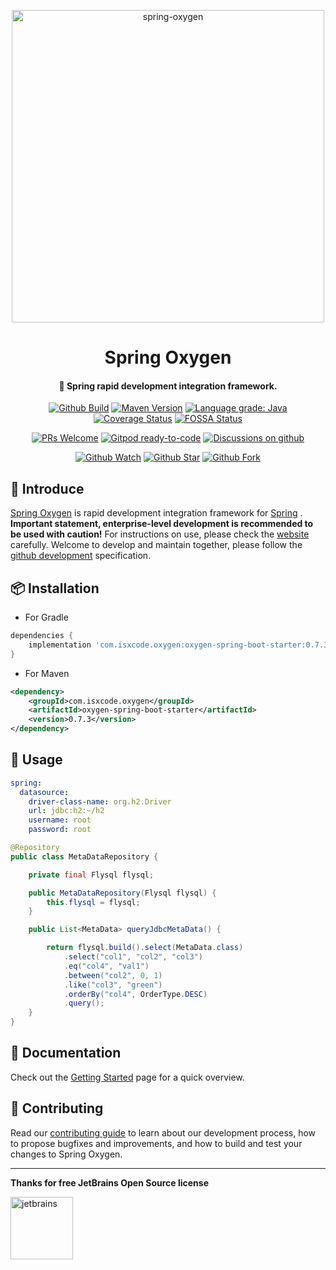 <p align="center">
  <a href="https://github.com/isxcode/spring-oxygen" style="border-bottom: none !important;">
    <img alt="spring-oxygen" width="500" src="https://gitee.com/isxcode/blogs-galaxy-images/raw/master/oxygen/oxygen.png">
  </a>
</p>

<h1 align="center">
    Spring Oxygen
</h1>

<h4 align="center">
    🦄 Spring rapid development integration framework.
</h4>

<div align="center" class="badge">

[![Github Build](https://github.com/isxcode/spring-oxygen/workflows/build/badge.svg?branch=latest)](https://github.com/isxcode/spring-oxygen/actions?query=workflow%3Abuild)
[![Maven Version](https://img.shields.io/maven-central/v/com.isxcode.oxygen/oxygen-spring-boot-starter)](https://search.maven.org/artifact/com.isxcode.oxygen/oxygen-spring-boot-starter)
[![Language grade: Java](https://img.shields.io/lgtm/grade/java/g/isxcode/spring-oxygen.svg?logo=lgtm&logoWidth=18)](https://lgtm.com/projects/g/isxcode/spring-oxygen/context:java)
[![Coverage Status](https://coveralls.io/repos/github/isxcode/spring-oxygen/badge.svg?branch=latest)](https://coveralls.io/github/isxcode/spring-oxygen?branch=latest)
[![FOSSA Status](https://app.fossa.com/api/projects/git%2Bgithub.com%2Fisxcode%2Fspring-oxygen.svg?type=shield)](https://app.fossa.com/projects/git%2Bgithub.com%2Fisxcode%2Fspring-oxygen?ref=badge_shield)

</div>

<div align="center" class="badge">

[![PRs Welcome](https://img.shields.io/badge/PRs-welcome-brightgreen.svg)](https://github.com/isxcode/spring-oxygen/blob/latest/CONTRIBUTING.md)
[![Gitpod ready-to-code](https://img.shields.io/badge/Gitpod-ready--to--code-blue?logo=gitpod)](https://gitpod.io/#https://github.com/isxcode/spring-oxygen)
[![Discussions on github](https://img.shields.io/badge/Discussions-on%20github-blueviolet)](https://github.com/isxcode/spring-oxygen/discussions)

</div>

<div align="center" class="badge">

[![Github Watch](https://img.shields.io/github/watchers/isxcode/spring-oxygen?style=social)](https://github.com/isxcode/spring-oxygen/watchers)
[![Github Star](https://img.shields.io/github/stars/isxcode/spring-oxygen?style=social)](https://github.com/isxcode/spring-oxygen/stargazers)
[![Github Fork](https://img.shields.io/github/forks/isxcode/spring-oxygen?style=social)](https://github.com/isxcode/spring-oxygen/network/members)

</div>

## 🐣 Introduce

[Spring Oxygen](https://github.com/isxcode/spring-oxygen) is rapid development integration framework for [Spring](https://spring.io/) .
**Important statement, enterprise-level development is recommended to be used with caution!**
For instructions on use, please check the [website](https://spring-oxygen.isxcode.com) carefully.
Welcome to develop and maintain together, please follow the [github development](https://github.com/isxcode/spring-oxygen/blob/latest/CONTRIBUTING.md) specification.

## 📦 Installation

- For Gradle

```groovy
dependencies {
    implementation 'com.isxcode.oxygen:oxygen-spring-boot-starter:0.7.3'
}
```

- For Maven

```xml
<dependency>
    <groupId>com.isxcode.oxygen</groupId>
    <artifactId>oxygen-spring-boot-starter</artifactId>
    <version>0.7.3</version>
</dependency>
```

## 🔨 Usage

```yaml
spring:
  datasource:
    driver-class-name: org.h2.Driver
    url: jdbc:h2:~/h2
    username: root
    password: root
```

```java
@Repository
public class MetaDataRepository {

    private final Flysql flysql;

    public MetaDataRepository(Flysql flysql) {
        this.flysql = flysql;
    }

    public List<MetaData> queryJdbcMetaData() {

        return flysql.build().select(MetaData.class)
            .select("col1", "col2", "col3")
            .eq("col4", "val1")
            .between("col2", 0, 1)
            .like("col3", "green")
            .orderBy("col4", OrderType.DESC)
            .query();
    }
}
```

## 📒 Documentation

Check out the [Getting Started](https://spring-oxygen.isxcode.com) page for a quick overview.

##  👏 Contributing

Read our [contributing guide](https://github.com/isxcode/spring-oxygen/blob/latest/CONTRIBUTING.md) to learn about our development process, how to propose bugfixes and improvements, and how to build and test your changes to Spring Oxygen.

***

**Thanks for free JetBrains Open Source license**

<a href="https://www.jetbrains.com/?from=spring-oxygen" target="_blank" style="border-bottom: none !important;">
    <img src="https://gitee.com/isxcode/blogs-galaxy-images/raw/master/jetbrains/jetbrains-3.png" height="100" alt="jetbrains"/>
</a>
